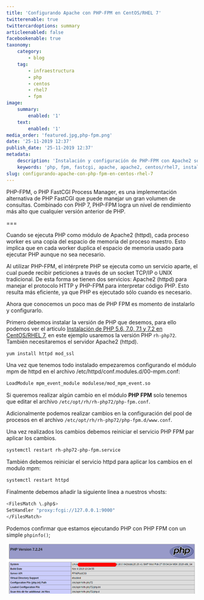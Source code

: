 ```yaml
---
title: 'Configurando Apache con PHP-FPM en CentOS/RHEL 7'
twitterenable: true
twittercardoptions: summary
articleenabled: false
facebookenable: true
taxonomy:
    category:
        - blog
    tag:
        - infraestructura
        - php
        - centos
        - rhel7
        - fpm
image:
    summary:
        enabled: '1'
    text:
        enabled: '1'
media_order: 'featured.jpg,php-fpm.png'
date: '25-11-2019 12:37'
publish_date: '25-11-2019 12:37'
metadata:
    description: 'Instalación y configuración de PHP-FPM con Apache2 sobre CentOS/RHEL7.'
    keywords: 'php, fpm, fastcgi, apache, apache2, centos/rhel7, instalación y configuración'
slug: configurando-apache-con-php-fpm-en-centos-rhel-7
---
```


PHP-FPM, o PHP FastCGI Process Manager, es una implementación alternativa de PHP FastCGI que puede manejar un gran volumen de consultas. Combinado con PHP 7, PHP-FPM logra un nivel de rendimiento más alto que cualquier versión anterior de PHP.

===

Cuando se ejecuta PHP como módulo de Apache2 (httpd), cada proceso worker es una copia del espacio de memoria del proceso maestro. Esto implica que en cada worker duplica el espacio de memoria usado para ejecutar PHP aunque no sea necesario.

Al utilizar PHP-FPM, el intérprete PHP se ejecuta como un servicio aparte, el cual puede recibir peticiones a través de un socket TCP/IP o UNIX tradicional. De esta forma se tienen dos servicios: Apache2 (httpd) para manejar el protocolo HTTP y PHP-FPM para interpretar código PHP. Esto resulta más eficiente, ya que PHP es ejecutado sólo cuando es necesario.

Ahora que conocemos un poco mas de PHP FPM es momento de instalarlo y configurarlo.

Primero debemos instalar la versión de PHP que desemos, para ello podemos ver el articulo [Instalación de PHP 5.6, 7.0, 7.1 y 7.2 en CentOS/RHEL 7](https://othercode.io/instalacion-php-56-70-71-72-centos-rhel-7), en este ejemplo usaremos la versión PHP `rh-php72`. También necesitaremos el servidor Apache2 (httpd).

```bash
yum install httpd mod_ssl
```

Una vez que tenemos todo instalado empezaremos configurando el módulo mpm de httpd en el archivo /etc/httpd/conf.modules.d/00-mpm.conf:

```bash
LoadModule mpm_event_module modulese/mod_mpm_event.so
```

Si queremos realizar algún cambio en el módulo **PHP FPM** solo tenemos que editar el archivo `/etc/opt/rh/rh-php72/php-fpm.conf`.

Adicionalmente podemos realizar cambios en la configuración del pool de procesos en el archivo `/etc/opt/rh/rh-php72/php-fpm.d/www.conf`.

Una vez realizados los cambios debemos reiniciar el servicio PHP FPM par aplicar los cambios.

```bash
systemctl restart rh-php72-php-fpm.service
```

También debemos reiniciar el servicio httpd para aplicar los cambios en el modulo mpm:

```bash
systemctl restart httpd
```

Finalmente debemos añadir la siguiente linea a nuestros vhosts:

```bash
<FilesMatch \.php$>
SetHandler "proxy:fcgi://127.0.0.1:9000"
</FilesMatch>
```

Podemos confirmar que estamos ejecutando PHP con PHP FPM con un simple `phpinfo()`;

![php-fpm](php-fpm.png "php-fpm")